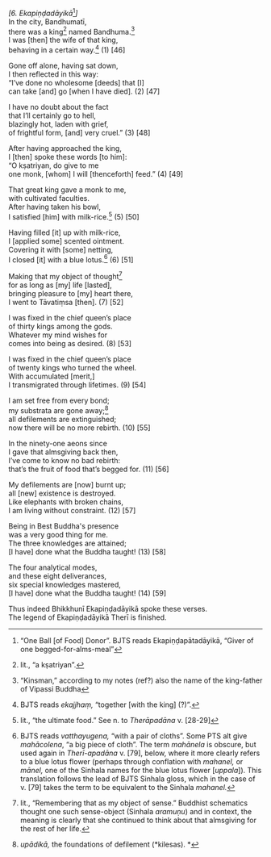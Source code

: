 *\[6. Ekapiṇḍadāyikā*[^1]*\]*  
In the city, Bandhumatī,  
there was a king[^2] named Bandhuma.[^3]  
I was \[then\] the wife of that king,  
behaving in a certain way.[^4] (1) \[46\]

Gone off alone, having sat down,  
I then reflected in this way:  
“I’ve done no wholesome \[deeds\] that \[I\]  
can take \[and\] go \[when I have died\]. (2) \[47\]

I have no doubt about the fact  
that I’ll certainly go to hell,  
blazingly hot, laden with grief,  
of frightful form, \[and\] very cruel.” (3) \[48\]

After having approached the king,  
I \[then\] spoke these words \[to him\]:  
“O kṣatriyan, do give to me  
one monk, \[whom\] I will \[thenceforth\] feed.” (4) \[49\]

That great king gave a monk to me,  
with cultivated faculties.  
After having taken his bowl,  
I satisfied \[him\] with milk-rice.[^5] (5) \[50\]

Having filled \[it\] up with milk-rice,  
I \[applied some\] scented ointment.  
Covering it with \[some\] netting,  
I closed \[it\] with a blue lotus.[^6] (6) \[51\]

Making that my object of thought[^7]  
for as long as \[my\] life \[lasted\],  
bringing pleasure to \[my\] heart there,  
I went to Tāvatiṃsa \[then\]. (7) \[52\]

I was fixed in the chief queen’s place  
of thirty kings among the gods.  
Whatever my mind wishes for  
comes into being as desired. (8) \[53\]

I was fixed in the chief queen’s place  
of twenty kings who turned the wheel.  
With accumulated \[merit,\]  
I transmigrated through lifetimes. (9) \[54\]

I am set free from every bond;  
my substrata are gone away;[^8]  
all defilements are extinguished;  
now there will be no more rebirth. (10) \[55\]

In the ninety-one aeons since  
I gave that almsgiving back then,  
I’ve come to know no bad rebirth:  
that’s the fruit of food that’s begged for. (11) \[56\]

My defilements are \[now\] burnt up;  
all \[new\] existence is destroyed.  
Like elephants with broken chains,  
I am living without constraint. (12) \[57\]

Being in Best Buddha's presence  
was a very good thing for me.  
The three knowledges are attained;  
\[I have\] done what the Buddha taught! (13) \[58\]

The four analytical modes,  
and these eight deliverances,  
six special knowledges mastered,  
\[I have\] done what the Buddha taught! (14) \[59\]

Thus indeed Bhikkhunī Ekapiṇḍadāyikā spoke these verses.  
The legend of Ekapiṇḍadāyikā Therī is finished.

[^1]: “One Ball \[of Food\] Donor”. BJTS reads Ekapiṇḍapātadāyikā,
    “Giver of one begged-for-alms-meal”

[^2]: lit., “a kṣatriyan”.

[^3]: “Kinsman,” according to my notes (ref?) also the name of the
    king-father of Vipassi Buddha

[^4]: BJTS reads *ekajjhaṃ,* “together \[with the king\] (?)”.

[^5]: lit., “the ultimate food.” See n. to *Therāpadāna* v. \[28-29\]

[^6]: BJTS reads *vatthayugena,* “with a pair of cloths”. Some PTS alt
    give *mahācolena*, “a big piece of cloth”. The term *mahānela* is
    obscure, but used again in *Therī-apadāna* v. \[79\], below, where
    it more clearly refers to a blue lotus flower (perhaps through
    conflation with *mahanel,* or *mānel,* one of the Sinhala names for
    the blue lotus flower \[*uppala*\]). This translation follows the
    lead of BJTS Sinhala gloss, which in the case of v. \[79\] takes the
    term to be equivalent to the Sinhala *mahanel.*

[^7]: lit., “Remembering that as my object of sense.” Buddhist
    schematics thought one such sense-object (Sinhala *aramuṇu*) and in
    context, the meaning is clearly that she continued to think about
    that almsgiving for the rest of her life.

[^8]: *upādikā,* the foundations of defilement (*kilesas). *
